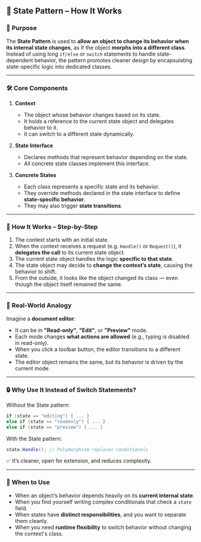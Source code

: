 ## 🧠 State Pattern – How It Works

### 🧩 **Purpose**

The **State Pattern** is used to **allow an object to change its behavior when its internal state changes**, as if the object **morphs into a different class**. Instead of using long `if/else` or `switch` statements to handle state-dependent behavior, the pattern promotes cleaner design by encapsulating state-specific logic into dedicated classes.

---

### 🛠️ **Core Components**

1. **Context**

    * The object whose behavior changes based on its state.
    * It holds a reference to the current state object and delegates behavior to it.
    * It can switch to a different state dynamically.

2. **State Interface**

    * Declares methods that represent behavior depending on the state.
    * All concrete state classes implement this interface.

3. **Concrete States**

    * Each class represents a specific state and its behavior.
    * They override methods declared in the state interface to define **state-specific behavior**.
    * They may also trigger **state transitions**.

---

### 🔄 **How It Works – Step-by-Step**

1. The context starts with an initial state.
2. When the context receives a request (e.g. `Handle()` or `Request()`), it **delegates the call** to its current state object.
3. The current state object handles the logic **specific to that state**.
4. The state object may decide to **change the context’s state**, causing the behavior to shift.
5. From the outside, it looks like the object changed its class — even though the object itself remained the same.

---

### 🧠 Real-World Analogy

Imagine a **document editor**:

* It can be in **"Read-only"**, **"Edit"**, or **"Preview"** mode.
* Each mode changes **what actions are allowed** (e.g., typing is disabled in read-only).
* When you click a toolbar button, the editor transitions to a different state.
* The editor object remains the same, but its behavior is driven by the current mode.

---

### 🔒 Why Use It Instead of Switch Statements?

Without the State pattern:

```csharp
if (state == "editing") { ... }
else if (state == "readonly") { ... }
else if (state == "preview") { ... }
```

With the State pattern:

```csharp
state.Handle(); // Polymorphism replaces conditionals
```

✅ It’s cleaner, open for extension, and reduces complexity.

---

### 📌 When to Use

* When an object’s behavior depends heavily on its **current internal state**.
* When you find yourself writing complex conditionals that check a `state` field.
* When states have **distinct responsibilities**, and you want to separate them cleanly.
* When you need **runtime flexibility** to switch behavior without changing the context's class.